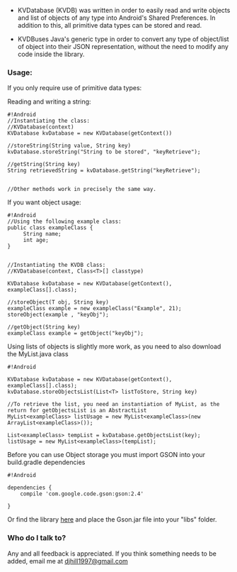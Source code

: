* KVDatabase (KVDB) was written in order to easily read and write objects and list of objects of any type into Android's Shared Preferences. In addition to this, all primitive data types can be stored and read.

* KVDBuses Java's generic type in order to convert any type of object/list of object into their JSON representation, without the need to modify any code inside the library. 


### Usage: ###

If you only require use of primitive data types:


Reading and writing a string:

```
#!Android
//Instantiating the class:
//KVDatabase(context)
KVDatabase kvDatabase = new KVDatabase(getContext())

//storeString(String value, String key)
kvDatabase.storeString("String to be stored", "keyRetrieve");

//getString(String key)
String retrievedString = kvDatabase.getString("keyRetrieve");


//Other methods work in precisely the same way.
```

If you want object usage:



```
#!Android
//Using the following example class:
public class exampleClass {
     String name;
     int age;
}


//Instantiating the KVDB class:
//KVDatabase(context, Class<T>[] classtype)
 
KVDatabase kvDatabase = new KVDatabase(getContext(), exampleClass[].class);

//storeObject(T obj, String key)
exampleClass example = new exampleClass("Example", 21);
storeObject(example , "keyObj");

//getObject(String key)
exampleClass example = getObject("keyObj");

```
Using lists of objects is slightly more work, as you need to also download the MyList.java class

```
#!Android

KVDatabase kvDatabase = new KVDatabase(getContext(), exampleClass[].class);
kvDatabase.storeObjectsList(List<T> listToStore, String key)

//To retrieve the list, you need an instantiation of MyList, as the return for getObjectsList is an AbstractList
MyList<exampleClass> listUsage = new MyList<exampleClass>(new ArrayList<exampleClass>());

List<exampleClass> tempList = kvDatabase.getObjectsList(key);
listUsage = new MyList<exampleClass>(tempList);
```

Before you can use Object storage you must import GSON into your build.gradle dependencies

```
#!Android

dependencies {
    compile 'com.google.code.gson:gson:2.4'

}
```

Or find the library [here](http://search.maven.org/#artifactdetails%7Ccom.google.code.gson%7Cgson%7C2.8.0%7C) and place the Gson.jar file into your "libs" folder.

### Who do I talk to? ###
Any and all feedback is appreciated. If you think something needs to be added, email me at djhill1997@gmail.com
